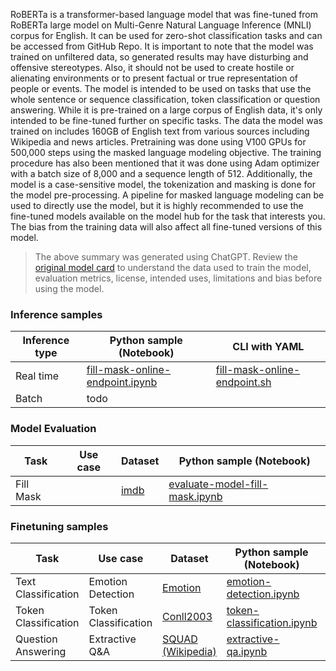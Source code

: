 RoBERTa is a transformer-based language model that was fine-tuned from RoBERTa large model on Multi-Genre Natural Language Inference (MNLI) corpus for English. It can be used for zero-shot classification tasks and can be accessed from GitHub Repo. It is important to note that the model was trained on unfiltered data, so generated results may have disturbing and offensive stereotypes. Also, it should not be used to create hostile or alienating environments or to present factual or true representation of people or events.  The model is intended to be used on tasks that use the whole sentence or sequence classification, token classification or question answering. While it is pre-trained on a large corpus of English data, it's only intended to be fine-tuned further on specific tasks. The data the model was trained on includes 160GB of English text from various sources including Wikipedia and news articles. Pretraining was done using V100 GPUs for 500,000 steps using the masked language modeling objective. The training procedure has also been mentioned that it was done using Adam optimizer with a batch size of 8,000 and a sequence length of 512. Additionally, the model is a case-sensitive model, the tokenization and masking is done for the model pre-processing. A pipeline for masked language modeling can be used to directly use the model, but it is highly recommended to use the fine-tuned models available on the model hub for the task that interests you. The bias from the training data will also affect all fine-tuned versions of this model. 

> The above summary was generated using ChatGPT. Review the [original model card](https://huggingface.co/roberta-base) to understand the data used to train the model, evaluation metrics, license, intended uses, limitations and bias before using the model.


### Inference samples

Inference type|Python sample (Notebook)|CLI with YAML
|--|--|--|
Real time|[fill-mask-online-endpoint.ipynb](https://aka.ms/azureml-infer-online-sdk-fill-mask)|[fill-mask-online-endpoint.sh](https://aka.ms/azureml-infer-online-cli-fill-mask)
Batch | todo


### Model Evaluation

|Task|Use case|Dataset|Python sample (Notebook)|
|---|--|--|--|
|Fill Mask||[imdb](https://huggingface.co/datasets/imdb)|[evaluate-model-fill-mask.ipynb](https://aka.ms/azureml-eval-sdk-fill-mask/)|


### Finetuning samples

Task|Use case|Dataset|Python sample (Notebook)|CLI with YAML
|---|--|--|--|--|
Text Classification|Emotion Detection|[Emotion](https://huggingface.co/datasets/dair-ai/emotion)|[emotion-detection.ipynb](https://aka.ms/azureml-ft-sdk-emotion-detection)|[emotion-detection.sh](https://aka.ms/azureml-ft-cli-emotion-detection)
Token Classification|Token Classification|[Conll2003](https://huggingface.co/datasets/conll2003)|[token-classification.ipynb](https://aka.ms/azureml-ft-sdk-token-classification)|[token-classification.sh](https://aka.ms/azureml-ft-cli-token-classification)
Question Answering|Extractive Q&A|[SQUAD (Wikipedia)](https://huggingface.co/datasets/squad)|[extractive-qa.ipynb](https://aka.ms/azureml-ft-sdk-extractive-qa)|[extractive-qa.sh](https://aka.ms/azureml-ft-cli-extractive-qa)
